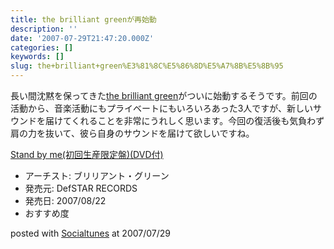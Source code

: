 ```yaml
---
title: the brilliant greenが再始動
description: ''
date: '2007-07-29T21:47:20.000Z'
categories: []
keywords: []
slug: the+brilliant+green%E3%81%8C%E5%86%8D%E5%A7%8B%E5%8B%95
---
```

長い間沈黙を保ってきた[the brilliant green](http://www.thebrilliantgreen.jp/)がついに始動するそうです。前回の活動から、音楽活動にもプライベートにもいろいろあった3人ですが、新しいサウンドを届けてくれることを非常にうれしく思います。今回の復活後も気負わず肩の力を抜いて、彼ら自身のサウンドを届けて欲しいですね。

[Stand by me(初回生産限定盤)(DVD付)](http://www.amazon.co.jp/exec/obidos/ASIN/B000SZG41G/mrchildrenonl-22/ref=nosim "Stand by me(初回生産限定盤)(DVD付)")

*   アーチスト: ブリリアント・グリーン
*   発売元: DefSTAR RECORDS
*   発売日: 2007/08/22
*   おすすめ度

posted with [Socialtunes](http://socialtunes.net) at 2007/07/29